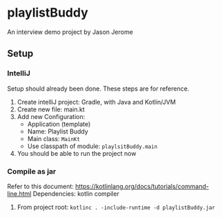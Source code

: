
# playlistBuddy
An interview demo project by Jason Jerome

## Setup

### IntelliJ

Setup should already been done. These steps are for reference.
 1. Create intelliJ project: Gradle, with Java and Kotlin/JVM
 2. Create new file: main.kt
 3. Add new Configuration:
    - Application (template)
    - Name: Playlist Buddy
    - Main class: `MainKt`
    - Use classpath of module: `playlsitBuddy.main`
 4. You should be able to run the project now

### Compile as jar
Refer to this document: https://kotlinlang.org/docs/tutorials/command-line.html
Dependencies: kotlin compiler

1. From project root: `kotlinc . -include-runtime -d playlistBuddy.jar`
